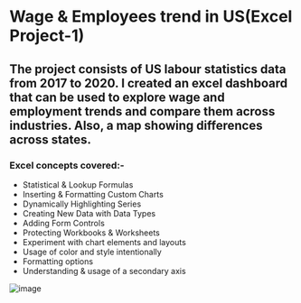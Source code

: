# Wage & Employees trend in US(Excel Project-1)

## The project consists of US labour statistics data from 2017 to 2020. I created an excel dashboard that can be used to explore wage and employment trends and compare them across industries. Also, a map showing differences across states. 

### Excel concepts covered:- 
* Statistical & Lookup Formulas
* Inserting & Formatting Custom Charts 
* Dynamically Highlighting Series
* Creating New Data with Data Types
* Adding Form Controls
* Protecting Workbooks & Worksheets 
* Experiment with chart elements and layouts
* Usage of color and style intentionally
* Formatting options
* Understanding & usage of a secondary axis

![image](https://user-images.githubusercontent.com/77773902/215287126-425f943b-e191-44fc-bfc0-c0671b30b9d4.png)
